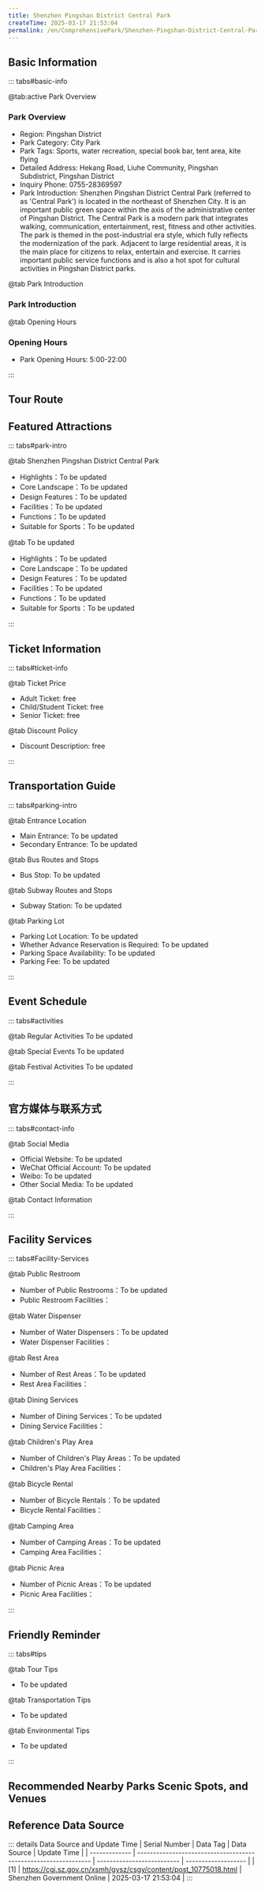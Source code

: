 ```yaml
---
title: Shenzhen Pingshan District Central Park
createTime: 2025-03-17 21:53:04
permalink: /en/ComprehensivePark/Shenzhen-Pingshan-District-Central-Park/
---
```



<script setup>
import ImageSwiper from '/.vuepress/theme/components/ImageSwiper.vue'
// 轮播图数据
const swiperItems = [
    {
                link: 'https://cgj.sz.gov.cn/img/4/4005/4005869/10775018.png',
                title: 'Shenzhen Pingshan District Central Park',
                description: '',
                author: 'Shenzhen Government Online',
                date: '2025/03/17'
                },
  {
                link: 'https://cgj.sz.gov.cn/img/4/4005/4005869/10775018.png',
                title: 'Shenzhen Pingshan District Central Park',
                description: '',
                author: 'Shenzhen Government Online',
                date: '2025/03/17'
                }
]
// 配置项
const swiperConfig = {
  height: 500,
  showInfo: true
}
</script>
<!-- 轮播图组件 -->
<ImageSwiper :items="swiperItems" :config="swiperConfig" />



## Basic Information

::: tabs#basic-info

@tab:active Park Overview
### Park Overview
- Region: Pingshan District
- Park Category: City Park
- Park Tags: Sports, water recreation, special book bar, tent area, kite flying
- Detailed Address: Hekang Road, Liuhe Community, Pingshan Subdistrict, Pingshan District
- Inquiry Phone: 0755-28369597
- Park Introduction: Shenzhen Pingshan District Central Park (referred to as 'Central Park') is located in the northeast of Shenzhen City. It is an important public green space within the axis of the administrative center of Pingshan District. The Central Park is a modern park that integrates walking, communication, entertainment, rest, fitness and other activities. The park is themed in the post-industrial era style, which fully reflects the modernization of the park. Adjacent to large residential areas, it is the main place for citizens to relax, entertain and exercise. It carries important public service functions and is also a hot spot for cultural activities in Pingshan District parks.

@tab Park Introduction
### Park Introduction
@tab Opening Hours
### Opening Hours
- Park Opening Hours: 5:00-22:00

:::

## Tour Route
<ImageCard
image="https://cgj.sz.gov.cn/attachment/1/1334/1334285/10775018.jpg"
title="Shenzhen Pingshan District Central Park游玩路径图"
description="游玩路径示意图"
/>



## Featured Attractions

::: tabs#park-intro

@tab Shenzhen Pingshan District Central Park
<ImageCard
image="https://cgj.sz.gov.cn/images/index20230710_1.png"
    title="Shenzhen Pingshan District Central Park"
    description="The main entrance square, east entrance square, underwater hydrophilic platform, landscape gate, landscape wooden boardwalk, cruise ship dock, etc."
    date=""
    author="Shenzhen Government Online"
/>


- Highlights：To be updated
- Core Landscape：To be updated
- Design Features：To be updated
- Facilities：To be updated
- Functions：To be updated
- Suitable for Sports：To be updated

@tab To be updated
<ImageCard
image="https://cgj.sz.gov.cn/images/index20230710_1.png"
    title="Shenzhen Pingshan District Central Park"
    description="The main entrance square, east entrance square, underwater hydrophilic platform, landscape gate, landscape wooden boardwalk, cruise ship dock, etc."
    date=""
    author="Shenzhen Government Online"
/>


- Highlights：To be updated
- Core Landscape：To be updated
- Design Features：To be updated
- Facilities：To be updated
- Functions：To be updated
- Suitable for Sports：To be updated

:::

## Ticket Information

::: tabs#ticket-info

@tab Ticket Price
- Adult Ticket: free
- Child/Student Ticket: free
- Senior Ticket: free

@tab Discount Policy
- Discount Description: free

:::

## Transportation Guide

::: tabs#parking-intro

@tab Entrance Location
- Main Entrance: To be updated
- Secondary Entrance: To be updated

@tab Bus Routes and Stops
- Bus Stop: To be updated

@tab Subway Routes and Stops
- Subway Station: To be updated

@tab Parking Lot
- Parking Lot Location: To be updated
- Whether Advance Reservation is Required: To be updated
- Parking Space Availability: To be updated
- Parking Fee: To be updated

:::

## Event Schedule

::: tabs#activities

@tab Regular Activities
To be updated

@tab Special Events
To be updated

@tab Festival Activities
To be updated

:::

## 官方媒体与联系方式

::: tabs#contact-info

@tab Social Media
- Official Website: To be updated
- WeChat Official Account: To be updated
- Weibo: To be updated
- Other Social Media: To be updated

@tab Contact Information

:::

## Facility Services

::: tabs#Facility-Services

@tab Public Restroom
- Number of Public Restrooms：To be updated
- Public Restroom Facilities：

@tab Water Dispenser
- Number of Water Dispensers：To be updated
- Water Dispenser Facilities：

@tab Rest Area
- Number of Rest Areas：To be updated
- Rest Area Facilities：

@tab Dining Services
- Number of Dining Services：To be updated
- Dining Service Facilities：

@tab Children's Play Area
- Number of Children's Play Areas：To be updated
- Children's Play Area Facilities：

@tab Bicycle Rental
- Number of Bicycle Rentals：To be updated
- Bicycle Rental Facilities：

@tab Camping Area
- Number of Camping Areas：To be updated
- Camping Area Facilities：

@tab Picnic Area
- Number of Picnic Areas：To be updated
- Picnic Area Facilities：

:::

## Friendly Reminder

::: tabs#tips

@tab Tour Tips
- To be updated

@tab Transportation Tips
- To be updated

@tab Environmental Tips
- To be updated

:::

## Recommended Nearby Parks Scenic Spots, and Venues

<CardGrid>
  <ImageCard
        image="https://cgj.sz.gov.cn/img/4/4005/4005870/10775019.jpg"
        title="Kwai Chung Park"
        description="Kwai Chung Park is located next to Kwai Sing Industrial City at No. 98, Kam Yip Road. The green area covers about 38,000 square meters. It has colorful night sc"
        href="/en/ComprehensivePark/Kuiyong Park"
        author="Shenzhen Government Online"
        date="2025/01/02"
      />
      <ImageCard
        image="https://cgj.sz.gov.cn/img/4/4005/4005870/10775019.jpg"
        title="Kwai Chung Park"
        description="Kwai Chung Park is located next to Kwai Sing Industrial City at No. 98, Kam Yip Road. The green area covers about 38,000 square meters. It has colorful night sc"
        href="/en/ComprehensivePark/Kuiyong Park"
        author="Shenzhen Government Online"
        date="2025/01/02"
      />
    </CardGrid>


## Reference Data Source

::: details Data Source and Update Time
| Serial Number | Data Tag                                                        | Data Source                | Update Time         |
| ------------- | --------------------------------------------------------------- | -------------------------- | ------------------- |
| [1]           | https://cgj.sz.gov.cn/xsmh/gysz/csgy/content/post_10775018.html | Shenzhen Government Online | 2025-03-17 21:53:04 |
:::

